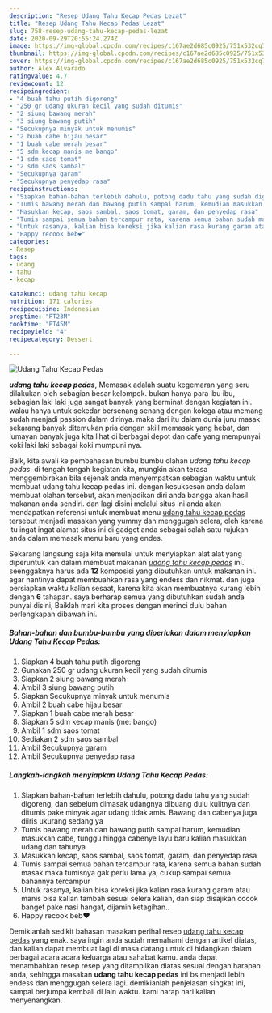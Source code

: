 ```yaml
---
description: "Resep Udang Tahu Kecap Pedas Lezat"
title: "Resep Udang Tahu Kecap Pedas Lezat"
slug: 758-resep-udang-tahu-kecap-pedas-lezat
date: 2020-09-29T20:55:24.274Z
image: https://img-global.cpcdn.com/recipes/c167ae2d685c0925/751x532cq70/udang-tahu-kecap-pedas-foto-resep-utama.jpg
thumbnail: https://img-global.cpcdn.com/recipes/c167ae2d685c0925/751x532cq70/udang-tahu-kecap-pedas-foto-resep-utama.jpg
cover: https://img-global.cpcdn.com/recipes/c167ae2d685c0925/751x532cq70/udang-tahu-kecap-pedas-foto-resep-utama.jpg
author: Alex Alvarado
ratingvalue: 4.7
reviewcount: 12
recipeingredient:
- "4 buah tahu putih digoreng"
- "250 gr udang ukuran kecil yang sudah ditumis"
- "2 siung bawang merah"
- "3 siung bawang putih"
- "Secukupnya minyak untuk menumis"
- "2 buah cabe hijau besar"
- "1 buah cabe merah besar"
- "5 sdm kecap manis me bango"
- "1 sdm saos tomat"
- "2 sdm saos sambal"
- "Secukupnya garam"
- "Secukupnya penyedap rasa"
recipeinstructions:
- "Siapkan bahan-bahan terlebih dahulu, potong dadu tahu yang sudah digoreng, dan sebelum dimasak udangnya dibuang dulu kulitnya dan ditumis pake minyak agar udang tidak amis. Bawang dan cabenya juga diiris ukurang sedang ya"
- "Tumis bawang merah dan bawang putih sampai harum, kemudian masukkan cabe, tunggu hingga cabenye layu baru kalian masukkan udang dan tahunya"
- "Masukkan kecap, saos sambal, saos tomat, garam, dan penyedap rasa"
- "Tumis sampai semua bahan tercampur rata, karena semua bahan sudah masak maka tumisnya gak perlu lama ya, cukup sampai semua bahannya tercampur"
- "Untuk rasanya, kalian bisa koreksi jika kalian rasa kurang garam atau manis bisa kalian tambah sesuai selera kalian, dan siap disajikan cocok banget pake nasi hangat, dijamin ketagihan.."
- "Happy recook beb❤"
categories:
- Resep
tags:
- udang
- tahu
- kecap

katakunci: udang tahu kecap 
nutrition: 171 calories
recipecuisine: Indonesian
preptime: "PT23M"
cooktime: "PT45M"
recipeyield: "4"
recipecategory: Dessert

---
```



![Udang Tahu Kecap Pedas](https://img-global.cpcdn.com/recipes/c167ae2d685c0925/751x532cq70/udang-tahu-kecap-pedas-foto-resep-utama.jpg)

<b><i>udang tahu kecap pedas</i></b>, Memasak adalah suatu kegemaran yang seru dilakukan oleh sebagian besar kelompok. bukan hanya para ibu ibu, sebagian laki laki juga sangat banyak yang berminat dengan kegiatan ini. walau hanya untuk sekedar bersenang senang dengan kolega atau memang sudah menjadi passion dalam dirinya. maka dari itu dalam dunia juru masak sekarang banyak ditemukan pria dengan skill memasak yang hebat, dan lumayan banyak juga kita lihat di berbagai depot dan cafe yang mempunyai koki laki laki sebagai koki mumpuni nya.



Baik, kita awali ke pembahasan bumbu bumbu olahan <i>udang tahu kecap pedas</i>. di tengah tengah kegiatan kita, mungkin akan terasa menggembirakan bila sejenak anda menyempatkan sebagian waktu untuk membuat udang tahu kecap pedas ini. dengan kesuksesan anda dalam membuat olahan tersebut, akan menjadikan diri anda bangga akan hasil makanan anda sendiri. dan lagi disini melalui situs ini anda akan mendapatkan referensi untuk membuat menu <u>udang tahu kecap pedas</u> tersebut menjadi masakan yang yummy dan menggugah selera, oleh karena itu ingat ingat alamat situs ini di gadget anda sebagai salah satu rujukan anda dalam memasak menu baru yang endes.


Sekarang langsung saja kita memulai untuk menyiapkan alat alat yang diperuntuk kan dalam membuat makanan <u><i>udang tahu kecap pedas</i></u> ini. seenggaknya harus ada <b>12</b> komposisi yang dibutuhkan untuk makanan ini. agar nantinya dapat membuahkan rasa yang endess dan nikmat. dan juga persiapkan waktu kalian sesaat, karena kita akan membuatnya kurang lebih dengan <b>6</b> tahapan. saya berharap semua yang dibutuhkan sudah anda punyai disini, Baiklah mari kita proses dengan merinci dulu bahan perlengkapan dibawah ini.

<!--inarticleads1-->

##### Bahan-bahan dan bumbu-bumbu yang diperlukan dalam menyiapkan Udang Tahu Kecap Pedas:

1. Siapkan 4 buah tahu putih digoreng
1. Gunakan 250 gr udang ukuran kecil yang sudah ditumis
1. Siapkan 2 siung bawang merah
1. Ambil 3 siung bawang putih
1. Siapkan Secukupnya minyak untuk menumis
1. Ambil 2 buah cabe hijau besar
1. Siapkan 1 buah cabe merah besar
1. Siapkan 5 sdm kecap manis (me: bango)
1. Ambil 1 sdm saos tomat
1. Sediakan 2 sdm saos sambal
1. Ambil Secukupnya garam
1. Ambil Secukupnya penyedap rasa




<!--inarticleads2-->

##### Langkah-langkah menyiapkan Udang Tahu Kecap Pedas:

1. Siapkan bahan-bahan terlebih dahulu, potong dadu tahu yang sudah digoreng, dan sebelum dimasak udangnya dibuang dulu kulitnya dan ditumis pake minyak agar udang tidak amis. Bawang dan cabenya juga diiris ukurang sedang ya
1. Tumis bawang merah dan bawang putih sampai harum, kemudian masukkan cabe, tunggu hingga cabenye layu baru kalian masukkan udang dan tahunya
1. Masukkan kecap, saos sambal, saos tomat, garam, dan penyedap rasa
1. Tumis sampai semua bahan tercampur rata, karena semua bahan sudah masak maka tumisnya gak perlu lama ya, cukup sampai semua bahannya tercampur
1. Untuk rasanya, kalian bisa koreksi jika kalian rasa kurang garam atau manis bisa kalian tambah sesuai selera kalian, dan siap disajikan cocok banget pake nasi hangat, dijamin ketagihan..
1. Happy recook beb❤




Demikianlah sedikit bahasan masakan perihal resep <u>udang tahu kecap pedas</u> yang enak. saya ingin anda sudah memahami dengan artikel diatas, dan kalian dapat membuat lagi di masa datang untuk di hidangkan dalam berbagai acara acara keluarga atau sahabat kamu. anda dapat menambahkan resep resep yang ditampilkan diatas sesuai dengan harapan anda, sehingga masakan <b>udang tahu kecap pedas</b> ini bs menjadi lebih endess dan menggugah selera lagi. demikianlah penjelasan singkat ini, sampai berjumpa kembali di lain waktu. kami harap hari kalian menyenangkan.
